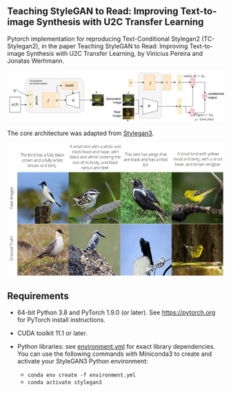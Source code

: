 ## Teaching StyleGAN to Read: Improving Text-to-image Synthesis with U2C Transfer Learning<br>
Pytorch implementation for reproducing Text-Conditional Stylegan2 (TC-Stylegan2), in the paper Teaching StyleGAN to Read: Improving Text-to-image Synthesis with U2C Transfer Learning, by Vinicius Pereira and Jonatas Werhmann.

![Architecture](./docs/architecture.png)

The core architecture was adapted from [Stylegan3](https://github.com/NVlabs/stylegan3).


![Comparative image](./docs/comparative_fakes_reals.png)


## Requirements

* 64-bit Python 3.8 and PyTorch 1.9.0 (or later). See https://pytorch.org for PyTorch install instructions.
* CUDA toolkit 11.1 or later. 

* Python libraries: see [environment.yml](./environment.yml) for exact library dependencies.  You can use the following commands with Miniconda3 to create and activate your StyleGAN3 Python environment:
  - `conda env create -f environment.yml`
  - `conda activate stylegan3`



